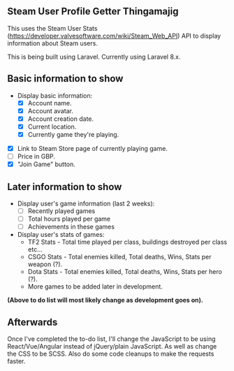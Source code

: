## Steam User Profile Getter Thingamajig

This uses the Steam User Stats (https://developer.valvesoftware.com/wiki/Steam_Web_API) API to display information about Steam users.

This is being built using Laravel. Currently using Laravel 8.x.

Basic information to show
-
* Display basic information:
    - [x] Account name.
    - [x] Account avatar.
    - [x] Account creation date.
    - [x] Current location.
    - [x] Currently game they're playing.
- [x] Link to Steam Store page of currently playing game.
- [ ] Price in GBP.
- [x] "Join Game" button.

Later information to show
-
* Display user's game information (last 2 weeks):
    - [ ] Recently played games 
    - [ ] Total hours played per game
    - [ ] Achievements in these games
    
* Display user's stats of games:
    + TF2 Stats - Total time played per class, buildings destroyed per class etc...
    + CSGO Stats - Total enemies killed, Total deaths, Wins, Stats per weapon (?).
    + Dota Stats - Total enemies killed, Total deaths, Wins, Stats per hero (?).
    + More games to be added later in development.

**(Above to do list will most likely change as development goes on).**

Afterwards
-
Once I've completed the to-do list, I'll change the JavaScript to be using React/Vue/Angular instead of jQuery/plain JavaScript. As well as change the CSS to be SCSS.
Also do some code cleanups to make the requests faster.
